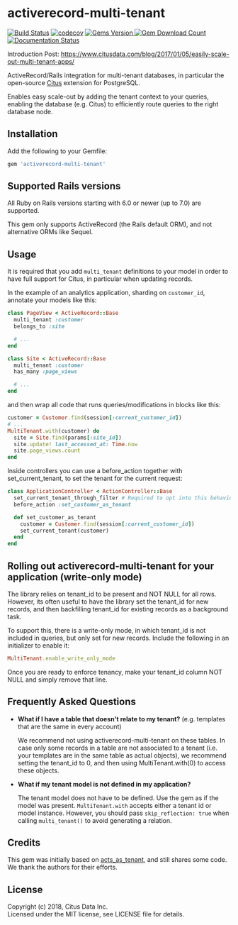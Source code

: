 # activerecord-multi-tenant 
[![Build Status](https://github.com/citusdata/activerecord-multi-tenant/actions/workflows/active-record-multi-tenant-tests.yml/badge.svg)](https://github.com/citusdata/activerecord-multi-tenant/actions/workflows/active-record-multi-tenant-tests.yml) [![codecov](https://codecov.io/gh/citusdata/activerecord-multi-tenant/branch/master/graph/badge.svg?token=rw0TsEk4Ld)](https://codecov.io/gh/citusdata/activerecord-multi-tenant) [ ![Gems Version](https://img.shields.io/gem/v/activerecord-multi-tenant.svg)](https://rubygems.org/gems/activerecord-multi-tenant)[ ![Gem Download Count](https://img.shields.io/gem/dt/activerecord-multi-tenant.svg)](https://rubygems.org/gems/activerecord-multi-tenant) [![Documentation Status](https://readthedocs.org/projects/activerecord-multi-tenant/badge/?version=latest)](https://activerecord-multi-tenant.readthedocs.io/en/latest/?badge=latest) 

Introduction Post: https://www.citusdata.com/blog/2017/01/05/easily-scale-out-multi-tenant-apps/

ActiveRecord/Rails integration for multi-tenant databases, in particular the open-source [Citus](https://github.com/citusdata/citus) extension for PostgreSQL.

Enables easy scale-out by adding the tenant context to your queries, enabling the database (e.g. Citus) to efficiently route queries to the right database node.

## Installation

Add the following to your Gemfile:

```ruby
gem 'activerecord-multi-tenant'
```

## Supported Rails versions

All Ruby on Rails versions starting with 6.0 or newer (up to 7.0) are supported.

This gem only supports ActiveRecord (the Rails default ORM), and not alternative ORMs like Sequel.

## Usage

It is required that you add `multi_tenant` definitions to your model in order to have full support for Citus, in particular when updating records.

In the example of an analytics application, sharding on `customer_id`, annotate your models like this:

```ruby
class PageView < ActiveRecord::Base
  multi_tenant :customer
  belongs_to :site

  # ...
end

class Site < ActiveRecord::Base
  multi_tenant :customer
  has_many :page_views

  # ...
end
```

and then wrap all code that runs queries/modifications in blocks like this:

```ruby
customer = Customer.find(session[:current_customer_id])
# ...
MultiTenant.with(customer) do
  site = Site.find(params[:site_id])
  site.update! last_accessed_at: Time.now
  site.page_views.count
end
```

Inside controllers you can use a before_action together with set_current_tenant, to set the tenant for the current request:

```ruby
class ApplicationController < ActionController::Base
  set_current_tenant_through_filter # Required to opt into this behavior
  before_action :set_customer_as_tenant

  def set_customer_as_tenant
    customer = Customer.find(session[:current_customer_id])
    set_current_tenant(customer)
  end
end
```

## Rolling out activerecord-multi-tenant for your application (write-only mode)

The library relies on tenant_id to be present and NOT NULL for all rows. However,
its often useful to have the library set the tenant_id for new records, and then backfilling
tenant_id for existing records as a background task.

To support this, there is a write-only mode, in which tenant_id is not included in queries,
but only set for new records. Include the following in an initializer to enable it:

```ruby
MultiTenant.enable_write_only_mode
```

Once you are ready to enforce tenancy, make your tenant_id column NOT NULL and simply remove that line.

## Frequently Asked Questions

* **What if I have a table that doesn't relate to my tenant?** (e.g. templates that are the same in every account)

  We recommend not using activerecord-multi-tenant on these tables. In case only some records in a table are not associated to a tenant (i.e. your templates are in the same table as actual objects), we recommend setting the tenant_id to 0, and then using MultiTenant.with(0) to access these objects.

* **What if my tenant model is not defined in my application?**

  The tenant model does not have to be defined. Use the gem as if the model was present. `MultiTenant.with` accepts either a tenant id or model instance.
  However, you should pass `skip_reflection: true` when calling `multi_tenant()` to avoid generating a relation.

## Credits

This gem was initially based on [acts_as_tenant](https://github.com/ErwinM/acts_as_tenant), and still shares some code. We thank the authors for their efforts.

## License

Copyright (c) 2018, Citus Data Inc.<br>
Licensed under the MIT license, see LICENSE file for details.
